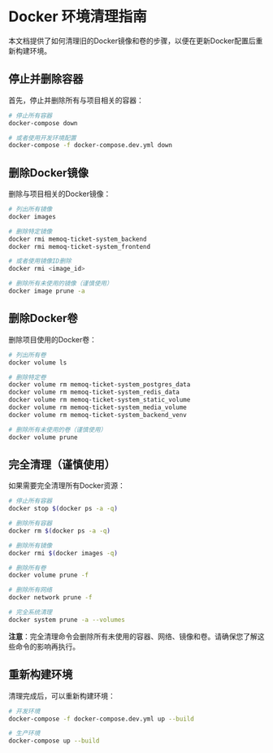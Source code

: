 # Docker 环境清理指南

本文档提供了如何清理旧的Docker镜像和卷的步骤，以便在更新Docker配置后重新构建环境。

## 停止并删除容器

首先，停止并删除所有与项目相关的容器：

```bash
# 停止所有容器
docker-compose down

# 或者使用开发环境配置
docker-compose -f docker-compose.dev.yml down
```

## 删除Docker镜像

删除与项目相关的Docker镜像：

```bash
# 列出所有镜像
docker images

# 删除特定镜像
docker rmi memoq-ticket-system_backend
docker rmi memoq-ticket-system_frontend

# 或者使用镜像ID删除
docker rmi <image_id>

# 删除所有未使用的镜像（谨慎使用）
docker image prune -a
```

## 删除Docker卷

删除项目使用的Docker卷：

```bash
# 列出所有卷
docker volume ls

# 删除特定卷
docker volume rm memoq-ticket-system_postgres_data
docker volume rm memoq-ticket-system_redis_data
docker volume rm memoq-ticket-system_static_volume
docker volume rm memoq-ticket-system_media_volume
docker volume rm memoq-ticket-system_backend_venv

# 删除所有未使用的卷（谨慎使用）
docker volume prune
```

## 完全清理（谨慎使用）

如果需要完全清理所有Docker资源：

```bash
# 停止所有容器
docker stop $(docker ps -a -q)

# 删除所有容器
docker rm $(docker ps -a -q)

# 删除所有镜像
docker rmi $(docker images -q)

# 删除所有卷
docker volume prune -f

# 删除所有网络
docker network prune -f

# 完全系统清理
docker system prune -a --volumes
```

**注意**：完全清理命令会删除所有未使用的容器、网络、镜像和卷。请确保您了解这些命令的影响再执行。

## 重新构建环境

清理完成后，可以重新构建环境：

```bash
# 开发环境
docker-compose -f docker-compose.dev.yml up --build

# 生产环境
docker-compose up --build
```
